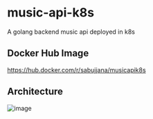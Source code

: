 # music-api-k8s
A golang backend music api deployed in k8s

## Docker Hub Image
https://hub.docker.com/r/sabujjana/musicapik8s

## Architecture
![image](https://user-images.githubusercontent.com/39147514/224555450-2ee63d30-7725-4afd-af7f-3aeac01118dc.png)
